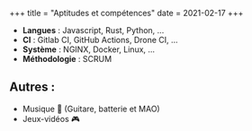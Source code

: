 +++
title = "Aptitudes et compétences"
date = 2021-02-17
+++

- **Langues** : Javascript, Rust, Python, ...
- **CI** : Gitlab CI, GitHub Actions, Drone CI, ...
- **Système** : NGINX, Docker, Linux, ...
- **Méthodologie** : SCRUM

## Autres :

- Musique 🎵 (Guitare, batterie et MAO)
- Jeux-vidéos 🎮